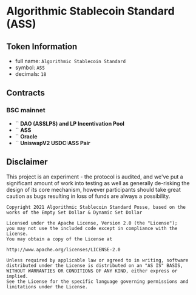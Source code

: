# Algorithmic Stablecoin Standard (ASS)

## Token Information

- full name: `Algorithmic Stablecoin Standard`
- symbol: `ASS`
- decimals: `18`

## Contracts

### BSC mainnet

- `` **DAO (ASSLPS) and LP Incentivation Pool**
- `` **ASS**
- `` **Oracle**
- `` **UniswapV2 USDC:ASS Pair**

## Disclaimer

This project is an experiment - the protocol is audited, and we've put a significant amount of work into testing as well as generally de-risking the design of its core mechanism, however participants should take great caution as bugs resulting in loss of funds are always a possibility.

```
Copyright 2021 Algorithmic Stablecoin Standard Posse, based on the works of the Empty Set Dollar & Dynamic Set Dollar

Licensed under the Apache License, Version 2.0 (the "License");
you may not use the included code except in compliance with the License.
You may obtain a copy of the License at

http://www.apache.org/licenses/LICENSE-2.0

Unless required by applicable law or agreed to in writing, software
distributed under the License is distributed on an "AS IS" BASIS,
WITHOUT WARRANTIES OR CONDITIONS OF ANY KIND, either express or implied.
See the License for the specific language governing permissions and
limitations under the License.
```
